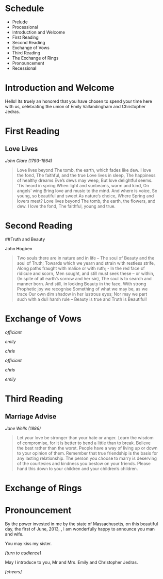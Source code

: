 # Schedule

* Prelude
* Processional
* Introduction and Welcome
* First Reading
* Second Reading
* Exchange of Vows
* Third Reading
* The Exchange of Rings
* Pronouncement
* Recessional

# Introduction and Welcome

Hello! Its truely an  honored that you have chosen to spend your time here with us, celebrating the union of Emily Vallandingham and Christopher Jedras.

# First Reading

## Love Lives

*John Clare (1793-1864)*

>Love lives beyond
The tomb, the earth, which fades like dew.
I love the fond,
The faithful, and the true
Love lives in sleep,
The happiness of healthy dreams
Eve’s dews may weep,
But love delightful seems.
‘Tis heard in spring
When light and sunbeams, warm and kind,
On angels’ wing
Bring love and music to the mind.
And where is voice,
So young, so beautiful and sweet
As nature’s choice,
Where Spring and lovers meet?
Love lives beyond 
The tomb, the earth, the flowers, and dew.
I love the fond, 
The faithful, young and true.

# Second Reading

##Truth and Beauty

John Hogben

>Two souls there are in nature and in life – 
The soul of Beauty and the soul of Truth;
Towards which we yearn and strain with restless strife,
Along paths fraught with malice or with ruth; - 
In the red face of ridicule and scorn, 
Men sought, and still must seek these – or within,
(In spite of all earth’s sorrow and her sin),
The soul is to search and manner born.
And still, in looking Beauty in the face,
With strong Prophetic joy we recognise
Something of what we may be, as we trace
Our own dim shadow in her lustrous eyes;
Nor may we part such with a dull harsh rule –
Beauty is true and Truth is Beautiful!

# Exchange of Vows

*officiant*

*emily*

*chris*

*officiant*

*chris*

*emily*

# Third Reading

## Marriage Advise

*Jane Wells (1886)*

>Let your love be stronger than your hate or anger.
Learn the wisdom of compromise, for it is better to bend a little than to break.
Believe the best rather than the worst.
People have a way of living up or down to your opinion of them.
Remember that true friendship is the basis for any lasting relationship.
The person you choose to marry is deserving of the courtesies and kindness you bestow on your friends. 
Please hand this down to your children and your children’s children.

# Exchange of Rings

# Pronouncement

By the power invested in me by the state of Massachusetts, on this beautiful day, the first of June, 2013, , I am wonderfully happy to announce you man and wife. 

You may kiss my sister.

_[turn to audience]_

May I introduce to you, Mr and Mrs. Emily and Christopher Jedras.

_[cheers]_

